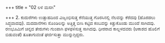 +++
title = "02 ಲಳಿ ಮಸಗಿ"

+++
2. ಕುದುರೆಗಳು ಉತ್ಸಾಹದಿಂದ ವಿಜೃಂಭಿಸುತ್ತ ಕೆನೆಯುತ್ತ ಗೊರಸಿನಲ್ಲಿ ನೆಲವನ್ನು ಕೆರೆದವು (ಹೊರಡಲು ಸಿದ್ಧವಾದವು). ಮದದಾನೆಗಳು ಸೊಂಡಿಲನ್ನು ಅತ್ತಿತ್ತ ಬೀಸಿ ಕಟ್ಟಿದ ಕಂಬವನ್ನು ಕಿತ್ತುಕೊಂಡು ಮುಂದೆ ಸಾಗಿದವು. ರಣಭೂಮಿಗೆ ಚಿನ್ನದ ತೇರುಗಳು ಗುಂಪಾಗಿ ಫಳಫಳಿಸುತ್ತ ಸಾಗಿದವು.  ಧೀರರಾದ  ಕಾಲ್ದಳದವರು (ಆಕಾಶದ ಹೊಲಿಗೆ ಬಿಡುವಂತೆ) ತೂತಾಗುವಂತೆ ಘರ್ಜಿಸುತ್ತಾ ಮುನ್ನುಗ್ಗಿದ್ದರು.